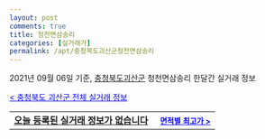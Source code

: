 ```yaml
---
layout: post
comments: true
title: 청천면삼송리
categories: [실거래가]
permalink: /apt/충청북도괴산군청천면삼송리
---
```


2021년 09월 06일 기준, <a href="/apt/충청북도괴산군">충청북도괴산군</a> 청천면삼송리 한달간 실거래 정보

<a style="color: blue;" href="/apt/충청북도괴산군">< 충청북도 괴산군 전체 실거래 정보</a>
<!---- start ---->
<table>
  <tr>
    <td colspan="4" style="font-weight: bold;"><a href="/apt/충청북도괴산군청천면삼송리{name_without_space}">오늘 등록된 실거래 정보가 없습니다</a> &nbsp;&nbsp;&nbsp; <a style="color: blue; font-size: smaller;" href="/apt/충청북도괴산군청천면삼송리{name_without_space}">면적별 최고가 ></a></td>
  </tr>
    
</table>
<!---- end ---->
    